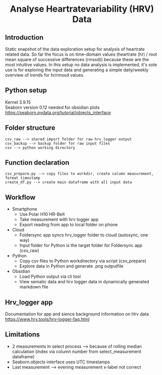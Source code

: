 # <center> Analyse Heartratevariability (HRV) Data  <center>
## Introduction
Static snapshot of the data exploration setup for analysis of heartrate related data. So far the focus is on time-domain values (heartrate (hr) / root mean square of successive differences (rmssd)) because these are the most intuitive values. In this setup no data analysis is implemented, it's sole use is for exploring the input data and generating a simple daily/weekly overview of trends for hr/rmssd values.

## Python setup
Kernel 3.9.15  
Seaborn version 0.12 needed for obsidian plots  
https://seaborn.pydata.org/tutorial/objects_interface  

## Folder structure
    csv_raw --> shared import folder for raw hrv_logger output
    csv_backup --> backup folder for raw input files
    csv --> python working directory

## Function declaration
    csv_prepare.py --> copy files to workdir, create column measurement, format timestamp
    create_df.py --> create main dataframe with all input data 

## Workflow
- Smartphone
    - Use Polar H10 HR-Belt  
    - Take measurement with hrv logger app  
    - Export reading from app to local folder on phone   
- Cloud
    - Foldersync app syncs hrv_logger folder to cloud (autosync, one way)  
    - Input folder for Python is the target folder for Foldersync app (csv_raw)  
- Python
    - Copy csv files to Python workdirectory via script (csv_prepare)  
    - Explore data in Python and generate .png outputfile  
- Obsidian
    - Load Python output via cli tool  
    - View sematic data and hrv logger data in dynamically generated markdown file  

## Hrv_logger app
Documentation for app and sience background information on Hrv data  
https://www.hrv.tools/hrv-logger-faq.html


## Limitations
- 2 measurements in select process --> because of rolling median calculation (index via column number from select_measurement dataframe)
- Seaborn.objects interface uses UTC timestamps
- Last measurement --> evening measurement x-label not correct